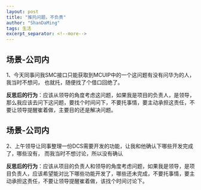 ```yaml
---
layout: post
title: "推托问题，不负责"
author: "ShanDaMing"
tags: 生活
excerpt_separator: <!--more-->
---
```


## 场景-公司内
1、今天同事问我SMC接口只能获取到MCUIP中的一个这问题有没有问华为的人，我当时不想问，<!--more--> 也就托，随便找了个借口回绝了。

**反思后的行为**：应该从领导的角度考虑这问题，如果我是项目的负责人，是领导，那么我应该去问下这问题，要找个时间问下，不要托事情，要主动承担这责任，不要让领导提醒崔着做，主要目的还是解决问题。

## 场景-公司内
2、上午领导让同事整理一份DCS需要开发的功能，让我和他确认下哪些开发完成了，哪些没有，<!--more--> 而我当时不想讨论，所以没有确认

**反思后的行为**：应该从项目的负责人和领导的角度考虑问题，如果我是领导，是项目负责人，应该希望能对比下哪些功能开发了，哪些还未完成，不要托事情，要主动承担这责任，不要让领导提醒崔着做，该找个时间讨论下。
